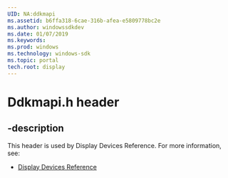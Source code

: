 ```yaml
---
UID: NA:ddkmapi
ms.assetid: b6ffa318-6cae-316b-afea-e5809778bc2e
ms.author: windowssdkdev
ms.date: 01/07/2019
ms.keywords: 
ms.prod: windows
ms.technology: windows-sdk
ms.topic: portal
tech.root: display
---
```


# Ddkmapi.h header


## -description


This header is used by Display Devices Reference. For more information, see:

- [Display Devices Reference](../_display)
